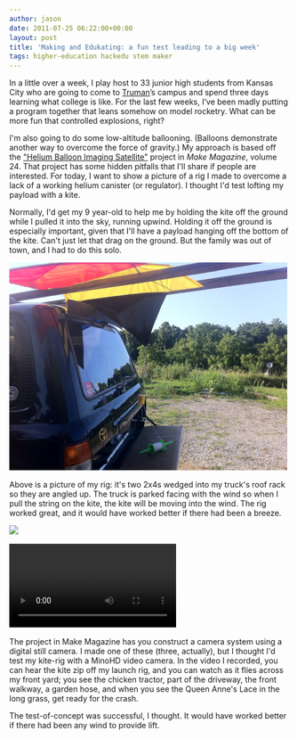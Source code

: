 ```yaml
---
author: jason
date: 2011-07-25 06:22:00+00:00
layout: post
title: 'Making and Edukating: a fun test leading to a big week'
tags: higher-education hackedu stem maker
---
```


In a little over a week, I play host to 33 junior high students from Kansas City who are going to come to <a href="http://www.truman.edu" title="Truman State University homepage" target="_blank">Truman</a>&rsquo;s campus and spend three days learning what college is like. For the last few weeks, I&rsquo;ve been madly putting a program together that leans somehow on model rocketry. What can be more fun that controlled explosions, right?

I'm also going to do some low-altitude ballooning. (Balloons demonstrate another way to overcome the force of gravity.) My approach is based off the ["Helium Balloon Imaging Satellite"](http://makeprojects.com/Project/Balloon-Imaging-Satellite-/307/1) project in _Make Magazine_, volume 24. That project has some hidden pitfalls that I'll share if people are interested. For today, I want to show a picture of a rig I made to overcome a lack of a working helium canister (or regulator). I thought I'd test lofting my payload with a kite.

Normally, I'd get my 9 year-old to help me by holding the kite off the ground while I pulled it into the sky, running upwind. Holding it off the ground is especially important, given that I'll have a payload hanging off the bottom of the kite. Can't just let that drag on the ground. But the family was out of town, and I had to do this solo.

![Kite_lauch_rig](/assets/images/kite_lauch_rig.png.scaled500.png)

Above is a picture of my rig: it's two 2x4s wedged into my truck's roof rack so they are angled up. The truck is parked facing with the wind so when I pull the string on the kite, the kite will be moving into the wind. The rig worked great, and it would have worked better if there had been a breeze.

![](/assets/images/frame_00004-300x169.png)

![Kauffman Kite](/assets/media/kauffman_kite_110724.mp4)

The project in Make Magazine has you construct a camera system using a digital still camera.  I made one of these (three, actually), but I thought I'd test my kite-rig with a MinoHD video camera.  In the video I recorded, you can hear the kite zip off my launch rig, and you can watch as it flies across my front yard; you see the chicken tractor, part of the driveway, the front walkway, a garden hose, and when you see the Queen Anne's Lace in the long grass, get ready for the crash.

The test-of-concept was successful, I thought.  It would have worked better if there had been any wind to provide lift.
